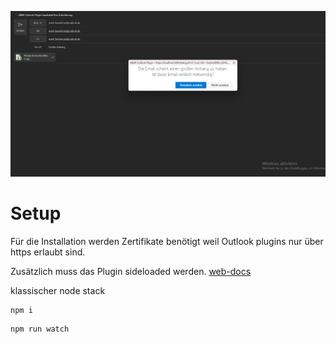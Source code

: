 ![Tool](./docs/Screenshot%202024-04-21%20115144.png)

# Setup
Für die Installation werden Zertifikate benötigt weil Outlook plugins nur über https erlaubt sind.

Zusätzlich muss das Plugin sideloaded werden. [web-docs](https://learn.microsoft.com/de-de/office/dev/add-ins/outlook/sideload-outlook-add-ins-for-testing?tabs=windows-web)

klassischer node stack

```
npm i
```

```
npm run watch
```